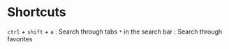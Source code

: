 # Shortcuts

`ctrl` + `shift` + `a` : Search through tabs
`*` in the search bar : Search through favorites
